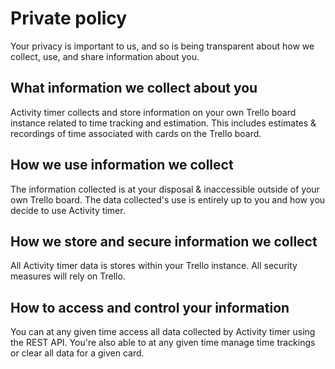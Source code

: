 # Private policy
Your privacy is important to us, and so is being transparent about how we collect, use, and share information about you.

## What information we collect about you
Activity timer collects and store information on your own Trello board instance related to time tracking and estimation. This includes estimates & recordings of time associated with cards on the Trello board.

## How we use information we collect
The information collected is at your disposal & inaccessible outside of your own Trello board. The data collected's use is entirely up to you and how you decide to use Activity timer.

## How we store and secure information we collect
All Activity timer data is stores within your Trello instance. All security measures will rely on Trello.

## How to access and control your information
You can at any given time access all data collected by Activity timer using the REST API. You're also able to at any given time manage time trackings or clear all data for a given card.